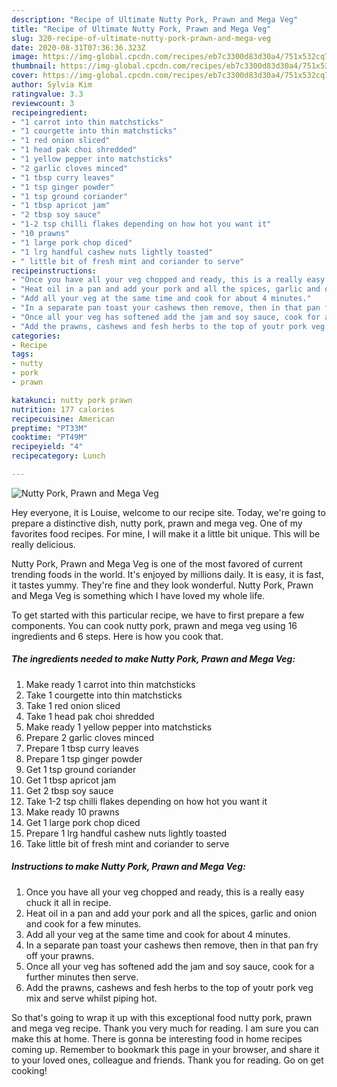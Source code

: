 ```yaml
---
description: "Recipe of Ultimate Nutty Pork, Prawn and Mega Veg"
title: "Recipe of Ultimate Nutty Pork, Prawn and Mega Veg"
slug: 320-recipe-of-ultimate-nutty-pork-prawn-and-mega-veg
date: 2020-08-31T07:36:36.323Z
image: https://img-global.cpcdn.com/recipes/eb7c3300d83d30a4/751x532cq70/nutty-pork-prawn-and-mega-veg-recipe-main-photo.jpg
thumbnail: https://img-global.cpcdn.com/recipes/eb7c3300d83d30a4/751x532cq70/nutty-pork-prawn-and-mega-veg-recipe-main-photo.jpg
cover: https://img-global.cpcdn.com/recipes/eb7c3300d83d30a4/751x532cq70/nutty-pork-prawn-and-mega-veg-recipe-main-photo.jpg
author: Sylvia Kim
ratingvalue: 3.3
reviewcount: 3
recipeingredient:
- "1 carrot into thin matchsticks"
- "1 courgette into thin matchsticks"
- "1 red onion sliced"
- "1 head pak choi shredded"
- "1 yellow pepper into matchsticks"
- "2 garlic cloves minced"
- "1 tbsp curry leaves"
- "1 tsp ginger powder"
- "1 tsp ground coriander"
- "1 tbsp apricot jam"
- "2 tbsp soy sauce"
- "1-2 tsp chilli flakes depending on how hot you want it"
- "10 prawns"
- "1 large pork chop diced"
- "1 lrg handful cashew nuts lightly toasted"
- " little bit of fresh mint and coriander to serve"
recipeinstructions:
- "Once you have all your veg chopped and ready, this is a really easy chuck it all in recipe."
- "Heat oil in a pan and add your pork and all the spices, garlic and onion and cook for a few minutes."
- "Add all your veg at the same time and cook for about 4 minutes."
- "In a separate pan toast your cashews then remove, then in that pan fry off your prawns."
- "Once all your veg has softened add the jam and soy sauce, cook for a further minutes then serve."
- "Add the prawns, cashews and fesh herbs to the top of youtr pork veg mix and serve whilst piping hot."
categories:
- Recipe
tags:
- nutty
- pork
- prawn

katakunci: nutty pork prawn 
nutrition: 177 calories
recipecuisine: American
preptime: "PT33M"
cooktime: "PT49M"
recipeyield: "4"
recipecategory: Lunch

---
```



![Nutty Pork, Prawn and Mega Veg](https://img-global.cpcdn.com/recipes/eb7c3300d83d30a4/751x532cq70/nutty-pork-prawn-and-mega-veg-recipe-main-photo.jpg)

Hey everyone, it is Louise, welcome to our recipe site. Today, we're going to prepare a distinctive dish, nutty pork, prawn and mega veg. One of my favorites food recipes. For mine, I will make it a little bit unique. This will be really delicious.

Nutty Pork, Prawn and Mega Veg is one of the most favored of current trending foods in the world. It's enjoyed by millions daily. It is easy, it is fast, it tastes yummy. They're fine and they look wonderful. Nutty Pork, Prawn and Mega Veg is something which I have loved my whole life.




To get started with this particular recipe, we have to first prepare a few components. You can cook nutty pork, prawn and mega veg using 16 ingredients and 6 steps. Here is how you cook that.

<!--inarticleads1-->

##### The ingredients needed to make Nutty Pork, Prawn and Mega Veg:

1. Make ready 1 carrot into thin matchsticks
1. Take 1 courgette into thin matchsticks
1. Take 1 red onion sliced
1. Take 1 head pak choi shredded
1. Make ready 1 yellow pepper into matchsticks
1. Prepare 2 garlic cloves minced
1. Prepare 1 tbsp curry leaves
1. Prepare 1 tsp ginger powder
1. Get 1 tsp ground coriander
1. Get 1 tbsp apricot jam
1. Get 2 tbsp soy sauce
1. Take 1-2 tsp chilli flakes depending on how hot you want it
1. Make ready 10 prawns
1. Get 1 large pork chop diced
1. Prepare 1 lrg handful cashew nuts lightly toasted
1. Take  little bit of fresh mint and coriander to serve




<!--inarticleads2-->

##### Instructions to make Nutty Pork, Prawn and Mega Veg:

1. Once you have all your veg chopped and ready, this is a really easy chuck it all in recipe.
1. Heat oil in a pan and add your pork and all the spices, garlic and onion and cook for a few minutes.
1. Add all your veg at the same time and cook for about 4 minutes.
1. In a separate pan toast your cashews then remove, then in that pan fry off your prawns.
1. Once all your veg has softened add the jam and soy sauce, cook for a further minutes then serve.
1. Add the prawns, cashews and fesh herbs to the top of youtr pork veg mix and serve whilst piping hot.




So that's going to wrap it up with this exceptional food nutty pork, prawn and mega veg recipe. Thank you very much for reading. I am sure you can make this at home. There is gonna be interesting food in home recipes coming up. Remember to bookmark this page in your browser, and share it to your loved ones, colleague and friends. Thank you for reading. Go on get cooking!
